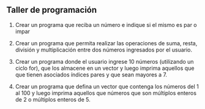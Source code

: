 ## Taller de programación

1. Crear un programa que reciba un número e indique si el mismo
es par o impar

2. Crear un programa que permita realizar las operaciones de suma,
resta, división y multiplicación entre dos números ingresados por
el usuario.

3. Crear un programa donde el usuario ingrese 10 números (utilizando
un ciclo for), que los almacene en un vector y luego imprima aquellos
que que tienen asociados índices pares y que sean mayores a 7.

4. Crear un programa que defina un vector que contenga los números del
1  al 100 y luego imprima aquellos que números que son múltiplos enteros
de 2 o múltiplos enteros de 5.
